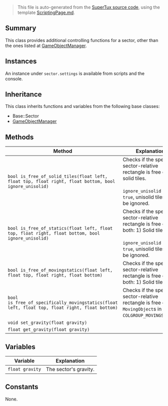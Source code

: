 > This file is auto-generated from the [SuperTux source code](https://github.com/SuperTux/supertux/tree/master/src), using the template [ScriptingPage.md](https://github.com/SuperTux/wiki/tree/master/templates/ScriptingPage.md).

Summary
-------

This class provides additional controlling functions for a sector, other than the ones listed at [GameObjectManager](https://github.com/SuperTux/supertux/wiki/ScriptingGameObjectManager).

Instances
--------

An instance under `sector.settings` is available from scripts and the console. 

Inheritance
--------

This class inherits functions and variables from the following base classes:
* Base::Sector
* [GameObjectManager](https://github.com/SuperTux/supertux/wiki/ScriptingGameObjectManager)


Methods
-------

Method | Explanation
-------|-------
`bool is_free_of_solid_tiles(float left, float top, float right, float bottom, bool ignore_unisolid)` | Checks if the specified sector-relative rectangle is free of solid tiles.<br /><br /> `ignore_unisolid` - If `true`, unisolid tiles will be ignored. 
`bool is_free_of_statics(float left, float top, float right, float bottom, bool ignore_unisolid)` | Checks if the specified sector-relative rectangle is free of both: 1) Solid tiles.<br /><br /> `ignore_unisolid` - If `true`, unisolid tiles will be ignored. 
`bool is_free_of_movingstatics(float left, float top, float right, float bottom)` | Checks if the specified sector-relative rectangle is free of both: 1) Solid tiles.
`bool is_free_of_specifically_movingstatics(float left, float top, float right, float bottom)` | Checks if the specified sector-relative rectangle is free of `MovingObject`s in `COLGROUP_MOVINGSTATIC`.
`void set_gravity(float gravity)` | 
`float get_gravity(float gravity)` | 


Variables
---------

Variable | Explanation
---------|---------
`float gravity` | The sector's gravity.


Constants
---------

None.
